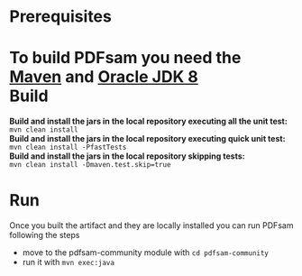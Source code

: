 Prerequisites
===========
To build PDFsam you need the [Maven](http://maven.apache.org/) and [Oracle JDK 8](https://www.java.com)   
Build
===========
**Build and install the jars in the local repository executing all the unit test:**   
`mvn clean install`    
**Build and install the jars in the local repository executing quick unit test:**   
`mvn clean install -PfastTests`    
**Build and install the jars in the local repository skipping tests:**   
`mvn clean install -Dmaven.test.skip=true`    
    
Run
===========
Once you built the artifact and they are locally installed you can run PDFsam following the steps  
* move to the pdfsam-community module with `cd pdfsam-community`
* run it with `mvn exec:java` 